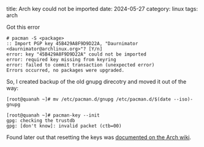 title: Arch key could not be imported
date: 2024-05-27
category: linux
tags: arch

Got this error
```text
# pacman -S <package>
:: Import PGP key 45B429A8F9D9D22A, "Daurnimator <daurnimator@archlinux.org>"? [Y/n]
error: key "45B429A8F9D9D22A" could not be imported
error: required key missing from keyring
error: failed to commit transaction (unexpected error)
Errors occurred, no packages were upgraded.
```

So, I created backup of the old gnupg direcotry and moved it out of the way:
```text
[root@quanah ~]# mv /etc/pacman.d/gnupg /etc/pacman.d/$(date --iso)-gnupg
```

```text
[root@quanah ~]# pacman-key --init
gpg: checking the trustdb
gpg: [don't know]: invalid packet (ctb=00)
```

Found later out that resetting the keys was [documented on the Arch
wiki](https://wiki.archlinux.org/title/Pacman/Package_signing#Resetting_all_the_keys).
